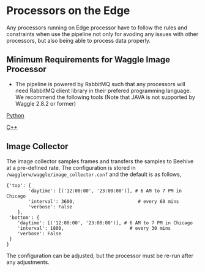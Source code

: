 # Processors on the Edge

Any processors running on Edge processor have to follow the rules and constraints when use the pipeline not only for avoding any issues with other processors, but also being able to process data properly.

## Minimum Requirements for Waggle Image Processor

* The pipeline is powered by RabbitMQ such that any processors will need RabbitMQ client library in their prefered programming language. We recommend the following tools (Note that JAVA is not supported by Waggle 2.8.2 or former)

[Python](https://pypi.python.org/pypi/pika)

[C++](https://github.com/alanxz/rabbitmq-c)

## Image Collector

The image collector samples frames and transfers the samples to Beehive at a pre-defined rate. The configuration is stored in `/wagglerw/waggle/image_collector.conf` and the default is as follows,

```
{'top': {
        'daytime': [('12:00:00', '23:00:00')], # 6 AM to 7 PM in Chicago
        'interval': 3600,                       # every 60 mins
        'verbose': False
    },
 'bottom': {
    'daytime': [('12:00:00', '23:00:00')], # 6 AM to 7 PM in Chicago
    'interval': 1800,                        # every 30 mins
    'verbose': False
 }
}
```

The configuration can be adjusted, but the processor must be re-run after any adjustments.
